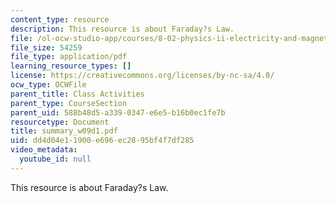 ```yaml
---
content_type: resource
description: This resource is about Faraday?s Law.
file: /ol-ocw-studio-app/courses/8-02-physics-ii-electricity-and-magnetism-spring-2007/dd4d04e11900e696ec2895bf4f7df285_summary_w09d1.pdf
file_size: 54259
file_type: application/pdf
learning_resource_types: []
license: https://creativecommons.org/licenses/by-nc-sa/4.0/
ocw_type: OCWFile
parent_title: Class Activities
parent_type: CourseSection
parent_uid: 588b48d5-a339-0347-e6e5-b16b0ec1fe7b
resourcetype: Document
title: summary_w09d1.pdf
uid: dd4d04e1-1900-e696-ec28-95bf4f7df285
video_metadata:
  youtube_id: null
---
```

This resource is about Faraday?s Law.